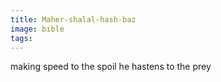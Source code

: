 ```yaml
---
title: Maher-shalal-hash-baz
image: bible
tags:
---
```


making speed to the spoil  he hastens to the prey 